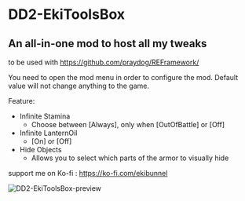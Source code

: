 # DD2-EkiToolsBox
## An all-in-one mod to host all my tweaks
to be used with https://github.com/praydog/REFramework/

You need to open the mod menu in order to configure the mod.
Default value will not change anything to the game.

Feature:
- Infinite Stamina
  - Choose between [Always], only when [OutOfBattle] or [Off]
- Infinite LanternOil
  - [On] or [Off]
- Hide Objects
  - Allows you to select which parts of the armor to visually hide

support me on Ko-fi : https://ko-fi.com/ekibunnel

![DD2-EkiToolsBox-preview](https://github.com/Ekibunnel/DD2-EkiToolsBox/assets/7073622/2f3eb034-9283-4ece-8f97-adf8ae638741)
